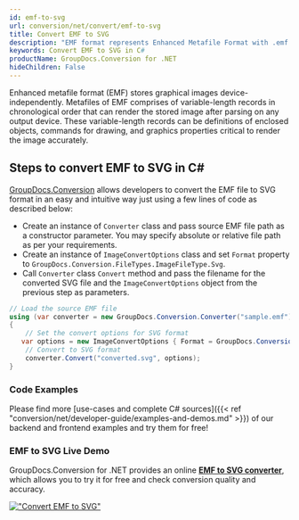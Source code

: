 ```yaml
---
id: emf-to-svg
url: conversion/net/convert/emf-to-svg
title: Convert EMF to SVG
description: "EMF format represents Enhanced Metafile Format with .emf extension. Learn how to convert EMF to SVG file programmatically in C# language using GroupDocs.Conversion for .NET library."
keywords: Convert EMF to SVG in C#
productName: GroupDocs.Conversion for .NET
hideChildren: False
---
```


Enhanced metafile format (EMF) stores graphical images device-independently. Metafiles of EMF comprises of variable-length records in chronological order that can render the stored image after parsing on any output device. These variable-length records can be definitions of enclosed objects, commands for drawing, and graphics properties critical to render the image accurately.

## Steps to convert EMF to SVG in C#

[GroupDocs.Conversion](https://products.groupdocs.com/conversion/net) allows developers to convert the EMF file to SVG format in an easy and intuitive way just using a few lines of code as described below:

* Create an instance of `Converter` class and pass source EMF file path as a constructor parameter. You may specify absolute or relative file path as per your requirements. 
* Create an instance of `ImageConvertOptions` class and set `Format` property to `GroupDocs.Conversion.FileTypes.ImageFileType.Svg`.
* Call `Converter` class `Convert` method and pass the filename for the converted SVG file and the `ImageConvertOptions` object from the previous step as parameters.

```csharp
// Load the source EMF file
using (var converter = new GroupDocs.Conversion.Converter("sample.emf"))
{
    // Set the convert options for SVG format
   var options = new ImageConvertOptions { Format = GroupDocs.Conversion.FileTypes.ImageFileType.Svg };
    // Convert to SVG format
    converter.Convert("converted.svg", options);
}
```

### Code Examples

Please find more [use-cases and complete C# sources]({{< ref "conversion/net/developer-guide/examples-and-demos.md" >}}) of our backend and frontend examples and try them for free!

### EMF to SVG Live Demo

GroupDocs.Conversion for .NET provides an online [**EMF to SVG converter**](https://products.groupdocs.app/conversion/emf-to-svg), which allows you to try it for free and check conversion quality and accuracy.

[!["Convert EMF to SVG"](conversion/net/images/convert-to-svg/convert-emf-to-svg.png)](https://products.groupdocs.app/conversion/emf-to-svg)